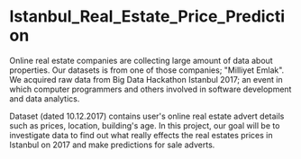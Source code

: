 # Istanbul_Real_Estate_Price_Prediction
Online real estate companies are collecting large amount of data about properties. Our datasets is from one of those companies; "Milliyet Emlak". We acquired raw data from Big Data Hackathon Istanbul 2017; an event in which computer programmers and others involved in software development and data analytics.

Dataset (dated 10.12.2017) contains user's online real estate advert details such as prices, location, building's age. In this project, our goal will be to investigate data to find out what really effects the real estates prices in Istanbul on 2017 and make predictions for sale adverts.

